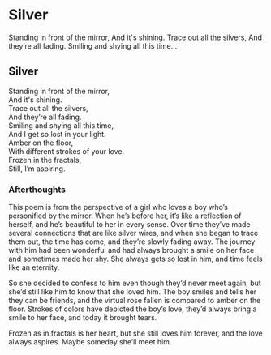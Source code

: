 # Silver

Standing in front of the mirror, And it's shining. Trace out all the silvers, And they’re all fading. Smiling and shying all this time…

## Silver <a id="74c4"></a>

Standing in front of the mirror,  
And it's shining.  
Trace out all the silvers,  
And they’re all fading.  
Smiling and shying all this time,  
And I get so lost in your light.  
Amber on the floor,  
With different strokes of your love.  
Frozen in the fractals,  
Still, I’m aspiring.

### Afterthoughts <a id="b953"></a>

This poem is from the perspective of a girl who loves a boy who’s personified by the mirror. When he’s before her, it’s like a reflection of herself, and he’s beautiful to her in every sense. Over time they’ve made several connections that are like silver wires, and when she began to trace them out, the time has come, and they’re slowly fading away. The journey with him had been wonderful and had always brought a smile on her face and sometimes made her shy. She always gets so lost in him, and time feels like an eternity.

So she decided to confess to him even though they’d never meet again, but she’d still like him to know that she loved him. The boy smiles and tells her they can be friends, and the virtual rose fallen is compared to amber on the floor. Strokes of colors have depicted the boy’s love, they’d always bring a smile to her face, and today it brought tears.

Frozen as in fractals is her heart, but she still loves him forever, and the love always aspires. Maybe someday she’ll meet him.

